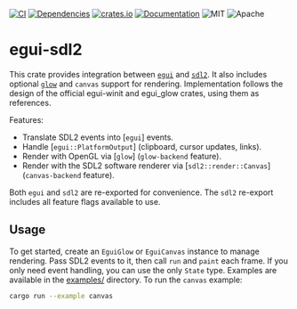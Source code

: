 [![CI](https://github.com/mxmgorin/egui-sdl2/actions/workflows/ci.yml/badge.svg)](https://github.com/mxmgorin/egui-sdl2/actions)
[![Dependencies](https://deps.rs/repo/github/mxmgorin/egui-sdl2/status.svg)](https://deps.rs/repo/github/mxmgorin/egui-sdl2)
[![crates.io](https://img.shields.io/crates/v/egui-sdl2.svg)](https://crates.io/crates/egui-sdl2)
[![Documentation](https://docs.rs/egui-sdl2/badge.svg)](https://docs.rs/egui-sdl2)
![MIT](https://img.shields.io/badge/license-MIT-blue.svg)
![Apache](https://img.shields.io/badge/license-Apache-blue.svg)

# egui-sdl2

This crate provides integration between [`egui`](https://github.com/emilk/egui) and [`sdl2`](https://github.com/Rust-SDL2/rust-sdl2). It also includes optional [`glow`](https://crates.io/crates/glow) and `canvas` support for rendering. Implementation follows the design of the official egui-winit and egui_glow crates, using them as references.

Features:

- Translate SDL2 events into [`egui`] events.
- Handle [`egui::PlatformOutput`] (clipboard, cursor updates, links).
- Render with OpenGL via [`glow`] (`glow-backend` feature).
- Render with the SDL2 software renderer via [`sdl2::render::Canvas`] (`canvas-backend` feature).

Both `egui` and `sdl2` are re-exported for convenience. The `sdl2` re-export includes all feature flags available to use.

## Usage

To get started, create an `EguiGlow` or `EguiCanvas` instance to manage rendering. Pass SDL2 events to it, then call `run` and `paint` each frame. If you only need event handling, you can use the only `State` type.
Examples are available in the [examples/](https://github.com/mxmgorin/egui-sdl2/tree/main/examples/) directory. To run the `canvas` example:

```sh
cargo run --example canvas
```
